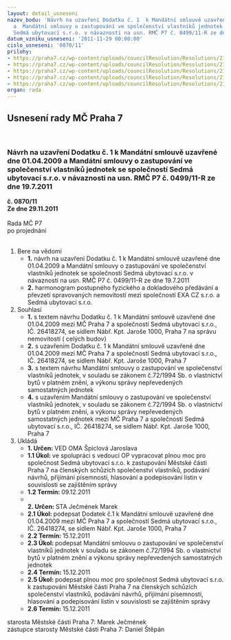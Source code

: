 ```yaml
---
layout: detail_usneseni
nazev_bodu: 'Návrh na uzavření Dodatku č. 1  k Mandátní smlouvě uzavřené dne 01.04.2009
  a  Mandátní smlouvy o zastupování ve společenství vlastníků jednotek se společností
  Sedmá ubytovací s.r.o. v návaznosti na usn. RMČ P7 č. 0499/11-R ze dne 19.7.2011 '
datum_vzniku_usneseni: '2011-11-29 00:00:00'
cislo_usneseni: '0870/11'
prilohy:
- https://praha7.cz/wp-content/uploads/councilResolution/Resolutions/21155/56-11-priloha_2.doc
- https://praha7.cz/wp-content/uploads/councilResolution/Resolutions/21155/56-11-mssedmaubyt_mandatn%c3%ad_dodatek_1_%c3%bapravy.doc
- https://praha7.cz/wp-content/uploads/councilResolution/Resolutions/21155/56-11-mandatni_smlouva_ozastupovani_dorady_%c3%bapravy.doc
- https://praha7.cz/wp-content/uploads/councilResolution/Resolutions/21155/56-11-seznam_jednotky_k_ms.xls
- https://praha7.cz/wp-content/uploads/councilResolution/Resolutions/21155/56-11-skmbt_60011092709350.tif
organ: rada
---
```

<div id="ucUsn_pList" class="usn">
	<span><h2>Usnesení rady MČ Praha 7 </h2>
<br></span><div class="standBody">
<span><h3>Návrh na uzavření Dodatku č. 1  k Mandátní smlouvě uzavřené dne 01.04.2009 a  Mandátní smlouvy o zastupování ve společenství vlastníků jednotek se společností Sedmá ubytovací s.r.o. v návaznosti na usn. RMČ P7 č. 0499/11-R ze dne 19.7.2011 </h3></span><div class="center">
		<strong>č. 0870/11</strong><br>
	</div>
<div class="center">
		<strong>Ze dne 29.11.2011</strong><br><br>
	</div>Rada MČ P7<br> po projednání<br><br><ol>
<li>Bere na vědomí<ul>
<li>
<strong>1.</strong> návrh na uzavření Dodatku č. 1  k Mandátní smlouvě uzavřené dne 01.04.2009 a  Mandátní smlouvy o zastupování ve společenství vlastníků jednotek se společností Sedmá ubytovací s.r.o. v návaznosti na usn. RMČ P7 č. 0499/11-R ze dne 19.7.2011 </li>
<li>
<strong>2.</strong> harmonogram postupného fyzického a dokladového předávání  a převzetí spravovaných nemovitostí mezi společností EXA CZ s.r.o. a Sedmá ubytovací s.r.o.</li>
</ul>
</li>
<li>Souhlasí<ul>
<li>
<strong>1.</strong> s textem návrhu Dodatku č. 1  k Mandátní smlouvě uzavřené dne 01.04.2009 mezi MČ Praha 7 a společností Sedmá ubytovací s.r.o., IČ. 26418274, se sídlem Nábř. Kpt. Jaroše 1000, Praha 7 na správu nemovitostí ( celých budov)</li>
<li>
<strong>2.</strong> s uzavřením Dodatku č. 1  k Mandátní smlouvě uzavřené dne 01.04.2009 mezi MČ Praha 7 a společností Sedmá ubytovací s.r.o., IČ. 26418274, se sídlem Nábř. Kpt. Jaroše 1000, Praha 7</li>
<li>
<strong>3.</strong> s textem návrhu Mandátní smlouvy o zastupování ve společenství vlastníků jednotek, v souladu se zákonem č.72/1994 Sb. o vlastnictví bytů v platném znění, a výkonu správy nepřevedených samostatných jednotek </li>
<li>
<strong>4.</strong> s uzavřením Mandátní smlouvy o zastupování ve společenství vlastníků jednotek, v souladu se zákonem č.72/1994 Sb. o vlastnictví bytů v platném znění, a výkonu správy nepřevedených samostatných jednotek mezi MČ Praha 7 a společností Sedmá ubytovací s.r.o., IČ. 26418274, se sídlem Nábř. Kpt. Jaroše 1000, Praha 7</li>
</ul>
</li>
<li>Ukládá<ul>
<li>
<strong>1. Určen: </strong>VED OMA Špiclová Jaroslava</li>
<li>
<strong>1.1 Úkol: </strong>ve spolupráci s vedoucí OP vypracovat plnou moc pro  společnost Sedmá ubytovací  s.r.o. k zastupování Městské části Praha 7 na členských schůzích společenství vlastníků, podávání návrhů, přijímání písemností, hlasování a podepisování listin v souvislosti se zajištěním správy</li>
<li>
<strong>1.2 Termín: </strong>09.12.2011</li>
<li>
<strong><br>2. Určen: </strong>STA Ječmének Marek</li>
<li>
<strong>2.1 Úkol: </strong>podepsat Dodatek č.1 k Mandátní smlouvě uzavřené dne 01.04.2009 mezi MČ Praha 7 a společností Sedmá ubytovací s.r.o., IČ. 26418274, se sídlem Nábř. Kpt. Jaroše 1000, Praha 7</li>
<li>
<strong>2.2 Termín: </strong>15.12.2011</li>
<li>
<strong>2.3 Úkol: </strong>podepsat Mandátní smlouvu o zastupování ve společenství vlastníků jednotek v souladu se zákonem č.72/1994 Sb. o vlastnictví bytů v platném znění a výkonu správy nepřevedených samostatných jednotek </li>
<li>
<strong>2.4 Termín: </strong>15.12.2011</li>
<li>
<strong>2.5 Úkol: </strong>podepsat  plnou moc pro  společnost Sedmá ubytovací  s.r.o. k zastupování Městské části Praha 7 na členských schůzích společenství vlastníků, podávání návrhů, přijímání písemností, hlasování a podepisování listin v souvislosti se zajištěním správy</li>
<li>
<strong>2.6 Termín: </strong>15.12.2011</li>
</ul>
</li>
</ol>starosta Městské části Praha 7: Marek Ječmének<br>zástupce starosty Městské části Praha 7: Daniel Štěpán 
</div>
</div>